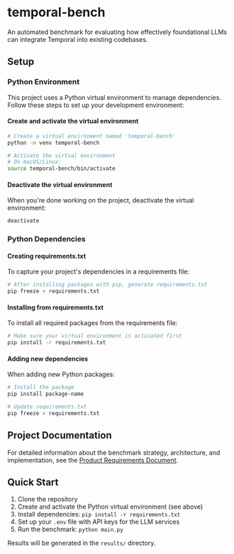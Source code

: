 # temporal-bench

An automated benchmark for evaluating how effectively foundational LLMs can integrate Temporal into existing codebases.

## Setup

### Python Environment

This project uses a Python virtual environment to manage dependencies. Follow these steps to set up your development environment:

#### Create and activate the virtual environment
```bash
# Create a virtual environment named 'temporal-bench'
python -m venv temporal-bench

# Activate the virtual environment
# On macOS/Linux:
source temporal-bench/bin/activate
```

#### Deactivate the virtual environment
When you're done working on the project, deactivate the virtual environment:
```bash
deactivate
```

### Python Dependencies
#### Creating requirements.txt
To capture your project's dependencies in a requirements file:
```bash
# After installing packages with pip, generate requirements.txt
pip freeze > requirements.txt
```

#### Installing from requirements.txt
To install all required packages from the requirements file:
```bash
# Make sure your virtual environment is activated first
pip install -r requirements.txt
```

#### Adding new dependencies
When adding new Python packages:
```bash
# Install the package
pip install package-name

# Update requirements.txt
pip freeze > requirements.txt
```

## Project Documentation
For detailed information about the benchmark strategy, architecture, and implementation, see the [Product Requirements Document](prd.md).

## Quick Start
1. Clone the repository
2. Create and activate the Python virtual environment (see above)
3. Install dependencies: `pip install -r requirements.txt`
4. Set up your `.env` file with API keys for the LLM services
5. Run the benchmark: `python main.py`

Results will be generated in the `results/` directory.